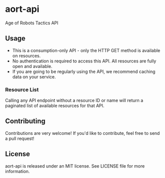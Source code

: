 # aort-api

Age of Robots Tactics API

## Usage

- This is a consumption-only API - only the HTTP GET method is available on resources.
- No authentication is required to access this API. All resources are fully open and available.
- If you are going to be regularly using the API, we recommend caching data on your service.

### Resource List

Calling any API endpoint without a resource ID or name will return a paginated list of available resources for that API.

## Contributing

Contributions are very welcome! If you'd like to contribute, feel free to send a pull request!

## License

aort-api is released under an MIT license. See LICENSE file for more information.
